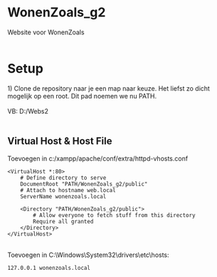 # WonenZoals_g2
Website voor WonenZoals
<br>
<br>
<h1>Setup</h1>
1) Clone de repository naar je een map naar keuze. Het liefst zo dicht mogelijk op een root. Dit pad noemen we nu PATH.<br> <br>
VB: D:/Webs2 <br> <br>
<H2>Virtual Host & Host File</H2>
Toevoegen in c:/xampp/apache/conf/extra/httpd-vhosts.conf

```
<VirtualHost *:80>
    # Define directory to serve
    DocumentRoot "PATH/WonenZoals_g2/public"
    # Attach to hostname web.local
    ServerName wonenzoals.local

    <Directory "PATH/WonenZoals_g2/public">
        # Allow everyone to fetch stuff from this directory
        Require all granted
    </Directory>
</VirtualHost>
```

<br>
Toevoegen in C:\Windows\System32\drivers\etc\hosts: <br>

```
127.0.0.1 wonenzoals.local
```
